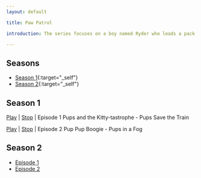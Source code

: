 ```yaml
---
layout: default

title: Paw Patrol

introduction: The series focuses on a boy named Ryder who leads a pack of rescue dogs known as the PAW Patrol. They work together on missions to protect the shoreside community of Adventure Bay. Each dog has a specific set of skills based on a real-life profession. For example, Marshall has the abilities of a firefighter and Chase's responsibilities are similar to those of a police officer. They all reside in doghouses that can transform into customized vehicles when necessary. They are also equipped with backpacks called "pup packs" that contain tools.

---
```



## Seasons
- [Season 1](#season-1){:target="_self"}
- [Season 2](#season-2){:target="_self"}

## Season 1

<a href="https://redirector.googlevideo.com/videoplayback?id=551fc9d527aa1cca&itag=22&source=webdrive&requiressl=yes&ttl=transient&mm=30&mn=sn-npoe7n7z&ms=nxu&mv=u&pl=49&ei=KojMWO_QINLRqQXvzqaoDQ&mime=video/mp4&lmt=1472725346429000&mt=1489799139&ip=2400:6180:0:d0::2474:b001&ipbits=0&expire=1489813610&sparams=ip,ipbits,expire,id,itag,source,requiressl,ttl,mm,mn,ms,mv,pl,ei,mime,lmt&signature=3D6CA1F67E87B7491C66CB52188EDED084DB49F4.50192BB85EE30074BB2EA6FC85EF1EF8C2B45FEB&key=ck2&app=explorer&cnlup=MTUwLjEwNy4xNzQuNDU=&knvuk=TW96aWxsYS81LjAgKFdpbmRvd3MgTlQgMTAuMDsgV09XNjQpIEFwcGxlV2ViS2l0LzUzNy4zNiAoS0hUTUwsIGxpa2UgR2Vja28pIENocm9tZS81Ni4wLjI5MjQuODcgU2FmYXJpLzUzNy4zNg" target="vids1e1" onclick="displayVideo('divs1e1')">Play</a> | <a href="#divs1e1" onclick="stopVideo('divs1e1','vids1e1')">Stop</a> | Episode 1 Pups and the Kitty-tastrophe - Pups Save the Train
<div id="divs1e1" style="display:none;"><iframe id="vids1e1" name="vids1e1" width="500" height="400" allowfullscreen="1" > </iframe></div>

<a href="https://redirector.googlevideo.com/videoplayback?id=6167c4edb4d552d4&itag=22&source=webdrive&requiressl=yes&ttl=transient&mm=30&mn=sn-npoeen7d&ms=nxu&mv=m&pl=49&ei=WYjMWMrDLdLRqQXvzqaoDQ&mime=video/mp4&lmt=1471505566018298&mt=1489799184&ip=2400:6180:0:d0::2474:b001&ipbits=0&expire=1489813657&sparams=ip,ipbits,expire,id,itag,source,requiressl,ttl,mm,mn,ms,mv,pl,ei,mime,lmt&signature=2FD287D61BD50F1BDAAE3C3ED6FF27E0426B67BD.84326C65E10F4AC40571883C28700151CBD2D18B&key=ck2&app=explorer&cnlup=MTUwLjEwNy4xNzQuNDU=&knvuk=TW96aWxsYS81LjAgKFdpbmRvd3MgTlQgMTAuMDsgV09XNjQpIEFwcGxlV2ViS2l0LzUzNy4zNiAoS0hUTUwsIGxpa2UgR2Vja28pIENocm9tZS81Ni4wLjI5MjQuODcgU2FmYXJpLzUzNy4zNg" target="vids1e2" onclick="displayVideo('divs1e2')">Play</a> | <a href="#divs1e2" onclick="stopVideo('divs1e2','vids1e2')">Stop</a> | Episode 2 Pup Pup Boogie - Pups in a Fog
<div id="divs1e2" style="display:none;"><iframe id="vids1e2" name="vids1e2" width="500" height="400" allowfullscreen="1" > </iframe></div>

## Season 2

- [Episode 1](#)
- [Episode 2](#)
